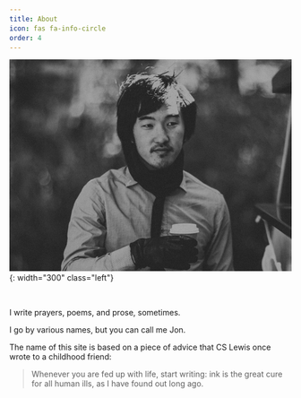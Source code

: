 ```yaml
---
title: About
icon: fas fa-info-circle
order: 4
---
```


![Jon](/assets/img/profile.jpeg){: width="300" class="left"}

<br clear="left"/>

I write prayers, poems, and prose, sometimes.

I go by various names, but you can call me Jon.

The name of this site is based on a piece of advice that CS Lewis once wrote to
a childhood friend:

> Whenever you are fed up with life, start writing: ink is the great cure for
> all human ills, as I have found out long ago.
